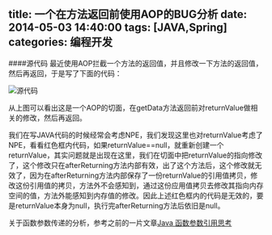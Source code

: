title: 一个在方法返回前使用AOP的BUG分析
date: 2014-05-03 14:40:00
tags: [JAVA,Spring]
categories: 编程开发
---

####源代码
最近使用AOP拦截一个方法的返回值，并且修改一下方法的返回值，然后再返回，于是写了下面的代码：

<!-- more -->

![源代码](http://bolinyoung.qiniudn.com/aop-error.png)

从上图可以看出这是一个AOP的切面，在getData方法返回前对returnValue做相关的修改，然后再返回。

我们在写JAVA代码的时候经常会考虑NPE，我们发现这里也对returnValue考虑了NPE，看看红色框内代码，如果returnValue==null，就重新创建一个returnValue，其实问题就是出现在这里，我们在切面中把returnValue的指向修改了，这个修改只在afterReturning方法内部有效，出了这个方法后，这个修改就无效了，因为在afterReturning方法内部保存了一份returnValue的引用值拷贝，修改这份引用值的拷贝，方法外不会感知到，通过这份应用值拷贝去修改其指向内存空间的值，方法外能感知到内存值的修改。因此上述红色框内的代码是无效的，要是returnValue本身为null，执行完afterReturning方法后依旧是null。

关于函数参数传递的分析，参考之前的一片文章[Java 函数参数引用思考](http://yangbolin.github.io/myblog/2014/04/08/java-parameter-reference/)
